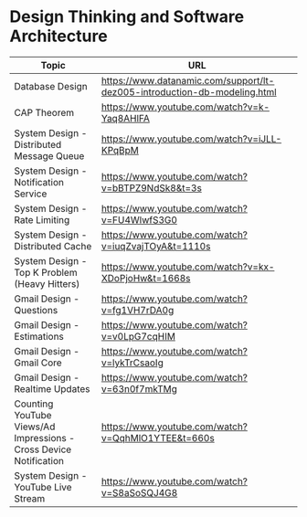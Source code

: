 # Design Thinking and Software Architecture


| Topic | URL |
| --- | --- |
| Database Design | https://www.datanamic.com/support/lt-dez005-introduction-db-modeling.html |
| CAP Theorem | https://www.youtube.com/watch?v=k-Yaq8AHlFA |
| System Design - Distributed Message Queue | https://www.youtube.com/watch?v=iJLL-KPqBpM|
| System Design - Notification Service | https://www.youtube.com/watch?v=bBTPZ9NdSk8&t=3s|
| System Design  - Rate Limiting | https://www.youtube.com/watch?v=FU4WlwfS3G0|
| System Design  - Distributed Cache |https://www.youtube.com/watch?v=iuqZvajTOyA&t=1110s|
| System Design - Top K Problem (Heavy Hitters)| https://www.youtube.com/watch?v=kx-XDoPjoHw&t=1668s|
| Gmail Design - Questions | https://www.youtube.com/watch?v=fg1VH7rDA0g|
| Gmail Design - Estimations | https://www.youtube.com/watch?v=v0LpG7cqHIM|
| Gmail Design - Gmail Core| https://www.youtube.com/watch?v=lykTrCsaoIg|
| Gmail Design - Realtime Updates | https://www.youtube.com/watch?v=63n0f7mkTMg|
| Counting YouTube Views/Ad Impressions - Cross Device Notification | https://www.youtube.com/watch?v=QqhMlO1YTEE&t=660s|
| System Design - YouTube Live Stream| https://www.youtube.com/watch?v=S8aSoSQJ4G8|
